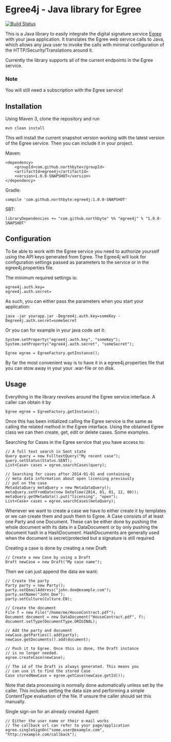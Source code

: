 # Egree4j - Java library for Egree

[![Build Status](https://travis-ci.org/northbyte/egree4j.svg?branch=master)](https://travis-ci.org/northbyte/egree4j)

This is a Java library to easily integrate the digital signature service [Egree](https://egree.com/) with your java application. It translates the Egree web service calls to Java, which allows any java user to invoke the calls with minimal configuration of the HTTP/Security/Translations around it.

Currently the library supports all of the current endpoints in the Egree service.

### Note

You will still need a subscription with the Egree service!

## Installation

Using Maven 3, clone the repository and run

    mvn clean install

This will install the current snapshot version working with the latest version of the Egree service. Then you can include it in your project.

Maven:

    <dependency>
        <groupId>com.github.northbyte</groupId>
        <artifactId>egree4j</artifactId>
        <version>1.0.0-SNAPSHOT</version>
    </dependency>

Gradle:
    
    compile 'com.github.northbyte:egree4j:1.0.0-SNAPSHOT' 

SBT:

    libraryDependencies += "com.github.northbyte" %% "egree4j" % "1.0.0-SNAPSHOT"

## Configuration

To be able to work with the Egree service you need to authorize yourself using the API keys generated from Egree. The Egree4j will look for configuration settings passed as parameters to the service or in the egree4j.properties file.

The minimum required settings is:

    egree4j.auth.key=
    egree4j.auth.secret=
    
As such, you can either pass the parameters when you start your application:

    java -jar yourapp.jar -Degree4j.auth.key=someKey -Degree4j.auth.secret=someSecret

Or you can for example in your java code set it:

    System.setProperty("egree4j.auth.key", "someKey");
    System.setProperty("egree4j.auth.secret", "someSecret");
    
    Egree egree = EgreeFactory.getInstance();
 
By far the most convenient way is to have it in a egree4j.properties file that you can stow away in your your .war-file or on disk.


## Usage


Everything in the library revolves around the Egree service interface. A caller can obtain it by

    Egree egree = EgreeFactory.getInstance();

Once this has been initialized calling the Egree service is the same as calling the related method in the Egree interface. Using the obtained Egree class we can then create, get, edit or delete cases. Some examples.

Searching for Cases in the Egree service that you have access to:

    // A full text search in Sent state
    Query query = new FulltextQuery("My recent case");
    query.setStatus(Status.SENT);
    List<Case> cases = egree.searchCases(query);
    
    // Searching for cases after 2014-01-01 and containing
    // meta data information about open licensing previously
    // put on the case
    MetadataQuery metaQuery = new MetadataQuery();
    metaQuery.setFromDate(new DateTime(2014, 01, 01, 12, 00));
    metaQuery.getMetadata().put("licensing", "open");
    List<Case> cases = egree.searchCases(metaQuery);
    
Whenever we want to create a case we have to either create it by templates or we can create them and push them to Egree. A Case consists of at least one Party and one Document. These can be either done by pushing the whole document with its data in a DataDocument or by only pushing the document hash in a HashDocument. HashDocuments are generally used when the document is secret/protected but a signature is still required.

Creating a case is done by creating a new Draft:

    // Create a new Case by using a Draft
    Draft newCase = new Draft("My case name");
    
Then we can just append the data we want:

    // Create the party
    Party party = new Party();
    party.setEmailAddress("john.doe@example.com");
    party.setName("John Doe");
    party.setCulture(Culture.EN);
    
    // Create the document
    File f = new File("/home/me/HouseContract.pdf");
    Document document = new DataDocument("HouseContract.pdf", f);
    document.setType(DocumentType.ORIGINAL);
   
    // Add the party and document
    newCase.getParties().add(party);
    newCase.getDocuments().add(document);
    
    // Push it to Egree. Once this is done, the Draft instance
    // is no longer needed. 
    egree.createCase(newCase);
    
    // The id of the Draft is always generated. This means you
    // can use it to find the stored Case
    Case storedNewCase = egree.getCase(newCase.getId());

Note that data processing is normally done automatically unless set by the caller. This includes setting the data size and performing a simple ContentType evaluation of the file. If unsure the caller should set this manually.

Single sign-on for an already created Agent:

    // Either the user name or their e-mail works
    // The callback url can refer to your page/application
    egree.singleSignOn("some.user@example.com", "http://example.com/callback");
    


